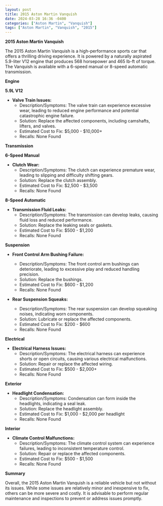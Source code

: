 ```yaml
---
layout: post
title: 2015 Aston Martin Vanquish
date: 2024-03-28 16:36 -0400
categories: ["Aston Martin", "Vanquish"]
tags: ["Aston Martin", "Vanquish", "2015"]
---
```

**2015 Aston Martin Vanquish**

The 2015 Aston Martin Vanquish is a high-performance sports car that offers a thrilling driving experience. It is powered by a naturally aspirated 5.9-liter V12 engine that produces 568 horsepower and 465 lb-ft of torque. The Vanquish is available with a 6-speed manual or 8-speed automatic transmission.

**Engine**

**5.9L V12**

* **Valve Train Issues:**
    * Description/Symptoms: The valve train can experience excessive wear, leading to reduced engine performance and potential catastrophic engine failure.
    * Solution: Replace the affected components, including camshafts, lifters, and valves.
    * Estimated Cost to Fix: $5,000 - $10,000+
    * Recalls: None Found

**Transmission**

**6-Speed Manual**

* **Clutch Wear:**
    * Description/Symptoms: The clutch can experience premature wear, leading to slipping and difficulty shifting gears.
    * Solution: Replace the clutch assembly.
    * Estimated Cost to Fix: $2,500 - $3,500
    * Recalls: None Found

**8-Speed Automatic**

* **Transmission Fluid Leaks:**
    * Description/Symptoms: The transmission can develop leaks, causing fluid loss and reduced performance.
    * Solution: Replace the leaking seals or gaskets.
    * Estimated Cost to Fix: $500 - $1,200
    * Recalls: None Found

**Suspension**

* **Front Control Arm Bushing Failure:**
    * Description/Symptoms: The front control arm bushings can deteriorate, leading to excessive play and reduced handling precision.
    * Solution: Replace the bushings.
    * Estimated Cost to Fix: $600 - $1,200
    * Recalls: None Found

* **Rear Suspension Squeaks:**
    * Description/Symptoms: The rear suspension can develop squeaking noises, indicating worn components.
    * Solution: Lubricate or replace the affected components.
    * Estimated Cost to Fix: $200 - $600
    * Recalls: None Found

**Electrical**

* **Electrical Harness Issues:**
    * Description/Symptoms: The electrical harness can experience shorts or open circuits, causing various electrical malfunctions.
    * Solution: Repair or replace the affected wiring.
    * Estimated Cost to Fix: $500 - $2,000+
    * Recalls: None Found

**Exterior**

* **Headlight Condensation:**
    * Description/Symptoms: Condensation can form inside the headlights, indicating a seal leak.
    * Solution: Replace the headlight assembly.
    * Estimated Cost to Fix: $1,000 - $2,000 per headlight
    * Recalls: None Found

**Interior**

* **Climate Control Malfunctions:**
    * Description/Symptoms: The climate control system can experience failures, leading to inconsistent temperature control.
    * Solution: Repair or replace the affected components.
    * Estimated Cost to Fix: $500 - $1,500
    * Recalls: None Found

**Summary**

Overall, the 2015 Aston Martin Vanquish is a reliable vehicle but not without its issues. While some issues are relatively minor and inexpensive to fix, others can be more severe and costly. It is advisable to perform regular maintenance and inspections to prevent or address issues promptly.
